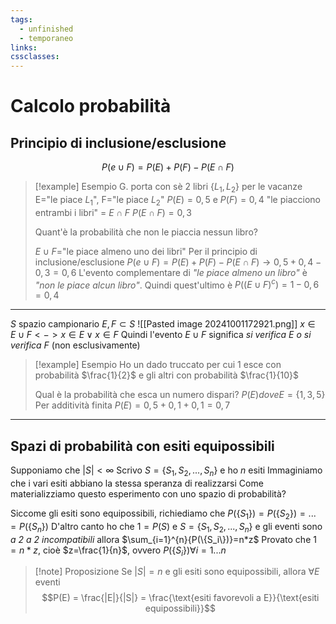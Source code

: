 ```yaml
---
tags:
  - unfinished
  - temporaneo
links: 
cssclasses:
---
```

# Calcolo probabilità
## Principio di inclusione/esclusione
$$P(e\cup F)=P(E)+P(F)-P(E\cap F)$$
>[!example] Esempio
>G. porta con sè 2 libri $\{L_1, L_2\}$ per le vacanze
>E="le piace $L_1$", F="le piace $L_2$"
>$P(E)=0,5$ e $P(F)=0,4$
>"le piacciono entrambi i libri" = $E\cap F$
>$P(E\cap F)=0,3$
>
>Quant'è la probabilità che non le piaccia nessun libro?
>
>$E\cup F$="le piace almeno uno dei libri"
>Per il principio di inclusione/esclusione
>$P(e\cup F)=P(E)+P(F)-P(E\cap F) \longrightarrow 0,5+0,4-0,3=0,6$
>L'evento complementare di *"le piace almeno un libro"* è *"non le piace alcun libro"*.
>Quindi quest'ultimo è $P((E \cup F)^c) = 1-0,6 = 0,4$

---
$S$ spazio campionario
$E, F \subset S$
![[Pasted image 20241001172921.png]]
$x \in E\cup F <-> x \in E \lor x \in F$
Quindi l'evento $E\cup F$ significa *si verifica E o si verifica F* (non esclusivamente)
>[!example] Esempio
>Ho un dado truccato per cui 1 esce con probabilità $\frac{1}{2}$ e gli altri con probabilità $\frac{1}{10}$
>
>Qual è la probabilità che esca un numero dispari?
>$P(E) dove E = \{1,3,5\}$
>Per additività finita $P(E)=0,5+0,1+0,1=0,7$

---
## Spazi di probabilità con esiti equipossibili
Supponiamo che $|S|< \infty$
Scrivo $S=\{S_1,S_2,...,S_n\}$ e ho $n$ esiti
Immaginiamo che i vari esiti abbiano la stessa speranza di realizzarsi
Come materializziamo questo esperimento con uno spazio di probabilità?

Siccome gli esiti sono equipossibili, richiediamo che $P(\{S_1\})=P(\{S_2\})=...=P(\{S_n\})$
D'altro canto ho che $1=P(S)$ e $S=\{S_1,S_2,...,S_n\}$ e gli eventi sono *a 2 a 2 incompatibili* allora $\sum_{i=1}^{n}{P(\{S_i\})}=n*z$
Provato che $1=n*z$, cioè $z=\frac{1}{n}$, ovvero $P(\{S_i\}) \forall i = 1...n$

> [!note] Proposizione
> Se $|S|=n$ e gli esiti sono equipossibili, allora $\forall E$ eventi
> $$P(E) = \frac{|E|}{|S|} = \frac{\text{esiti favorevoli a E}}{\text{esiti equipossibili}}$$


